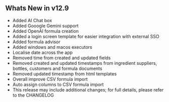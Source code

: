 Whats New in v12.9
--------------------------
- Added AI Chat box
- Added Gooogle Gemini support
- Added OpenAI formula creation
- Added a login screen template for easier integration with external SSO
- Added formula advisor
- Added windows and macos executors
- Localise date across the app
- Removed time from created and updated fields
- Removed created and updated timestamps from ingredient suppliers, bottles, customers and formula documents
- Removed updated timestamp from html templates
- Overall improve CSV formula import
- Auto assign columns to CSV formula import
- This release may include additional changes; for full details, please refer to the CHANGELOG
